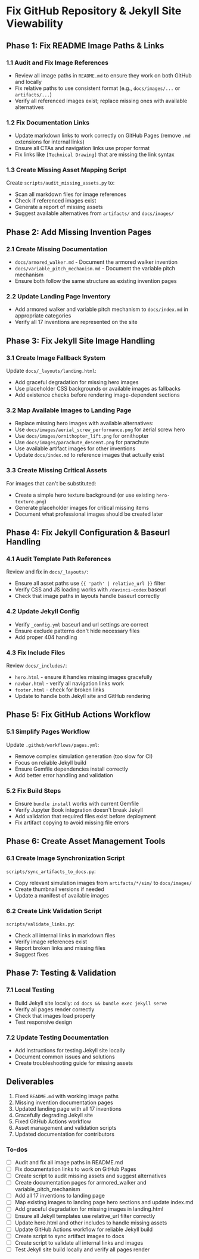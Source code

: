 <!-- b797154e-1d7f-4c77-8471-4defa3f78fd7 11d5bfd1-80c3-4a1b-a0f3-32e0921cc3cc -->
# Fix GitHub Repository & Jekyll Site Viewability

## Phase 1: Fix README Image Paths & Links

### 1.1 Audit and Fix Image References

- Review all image paths in `README.md` to ensure they work on both GitHub and locally
- Fix relative paths to use consistent format (e.g., `docs/images/...` or `artifacts/...`)
- Verify all referenced images exist; replace missing ones with available alternatives

### 1.2 Fix Documentation Links

- Update markdown links to work correctly on GitHub Pages (remove `.md` extensions for internal links)
- Ensure all CTAs and navigation links use proper format
- Fix links like `[Technical Drawing]` that are missing the link syntax

### 1.3 Create Missing Asset Mapping Script

Create `scripts/audit_missing_assets.py` to:

- Scan all markdown files for image references
- Check if referenced images exist
- Generate a report of missing assets
- Suggest available alternatives from `artifacts/` and `docs/images/`

## Phase 2: Add Missing Invention Pages

### 2.1 Create Missing Documentation

- `docs/armored_walker.md` - Document the armored walker invention
- `docs/variable_pitch_mechanism.md` - Document the variable pitch mechanism
- Ensure both follow the same structure as existing invention pages

### 2.2 Update Landing Page Inventory

- Add armored walker and variable pitch mechanism to `docs/index.md` in appropriate categories
- Verify all 17 inventions are represented on the site

## Phase 3: Fix Jekyll Site Image Handling

### 3.1 Create Image Fallback System

Update `docs/_layouts/landing.html`:

- Add graceful degradation for missing hero images
- Use placeholder CSS backgrounds or available images as fallbacks
- Add existence checks before rendering image-dependent sections

### 3.2 Map Available Images to Landing Page

- Replace missing hero images with available alternatives:
- Use `docs/images/aerial_screw_performance.png` for aerial screw hero
- Use `docs/images/ornithopter_lift.png` for ornithopter
- Use `docs/images/parachute_descent.png` for parachute
- Use available artifact images for other inventions
- Update `docs/index.md` to reference images that actually exist

### 3.3 Create Missing Critical Assets

For images that can't be substituted:

- Create a simple hero texture background (or use existing `hero-texture.png`)
- Generate placeholder images for critical missing items
- Document what professional images should be created later

## Phase 4: Fix Jekyll Configuration & Baseurl Handling

### 4.1 Audit Template Path References

Review and fix in `docs/_layouts/`:

- Ensure all asset paths use `{{ 'path' | relative_url }}` filter
- Verify CSS and JS loading works with `/davinci-codex` baseurl
- Check that image paths in layouts handle baseurl correctly

### 4.2 Update Jekyll Config

- Verify `_config.yml` baseurl and url settings are correct
- Ensure exclude patterns don't hide necessary files
- Add proper 404 handling

### 4.3 Fix Include Files

Review `docs/_includes/`:

- `hero.html` - ensure it handles missing images gracefully
- `navbar.html` - verify all navigation links work
- `footer.html` - check for broken links
- Update to handle both Jekyll site and GitHub rendering

## Phase 5: Fix GitHub Actions Workflow

### 5.1 Simplify Pages Workflow

Update `.github/workflows/pages.yml`:

- Remove complex simulation generation (too slow for CI)
- Focus on reliable Jekyll build
- Ensure Gemfile dependencies install correctly
- Add better error handling and validation

### 5.2 Fix Build Steps

- Ensure `bundle install` works with current Gemfile
- Verify Jupyter Book integration doesn't break Jekyll
- Add validation that required files exist before deployment
- Fix artifact copying to avoid missing file errors

## Phase 6: Create Asset Management Tools

### 6.1 Create Image Synchronization Script

`scripts/sync_artifacts_to_docs.py`:

- Copy relevant simulation images from `artifacts/*/sim/` to `docs/images/`
- Create thumbnail versions if needed
- Update a manifest of available images

### 6.2 Create Link Validation Script

`scripts/validate_links.py`:

- Check all internal links in markdown files
- Verify image references exist
- Report broken links and missing files
- Suggest fixes

## Phase 7: Testing & Validation

### 7.1 Local Testing

- Build Jekyll site locally: `cd docs && bundle exec jekyll serve`
- Verify all pages render correctly
- Check that images load properly
- Test responsive design

### 7.2 Update Testing Documentation

- Add instructions for testing Jekyll site locally
- Document common issues and solutions
- Create troubleshooting guide for missing assets

## Deliverables

1. Fixed `README.md` with working image paths
2. Missing invention documentation pages
3. Updated landing page with all 17 inventions
4. Gracefully degrading Jekyll site
5. Fixed GitHub Actions workflow
6. Asset management and validation scripts
7. Updated documentation for contributors

### To-dos

- [ ] Audit and fix all image paths in README.md
- [ ] Fix documentation links to work on GitHub Pages
- [ ] Create script to audit missing assets and suggest alternatives
- [ ] Create documentation pages for armored_walker and variable_pitch_mechanism
- [ ] Add all 17 inventions to landing page
- [ ] Map existing images to landing page hero sections and update index.md
- [ ] Add graceful degradation for missing images in landing.html
- [ ] Ensure all Jekyll templates use relative_url filter correctly
- [ ] Update hero.html and other includes to handle missing assets
- [ ] Update GitHub Actions workflow for reliable Jekyll build
- [ ] Create script to sync artifact images to docs
- [ ] Create script to validate all internal links and images
- [ ] Test Jekyll site build locally and verify all pages render